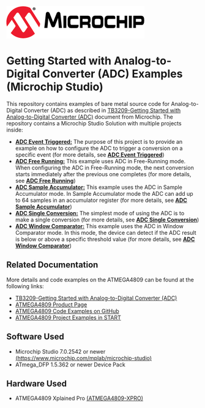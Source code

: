 <!-- Please do not change this logo with link -->
[![MCHP](images/microchip.png)](https://www.microchip.com)

# Getting Started with Analog-to-Digital Converter (ADC) Examples (Microchip Studio)

  This repository contains examples of bare metal source code for Analog-to-Digital Converter (ADC) as described in [TB3209-Getting Started with Analog-to-Digital Converter (ADC)](http://ww1.microchip.com/downloads/en/Appnotes/TB3209-Getting-Started-with-ADC-90003209A.pdf) document from Microchip. The repository contains a Microchip Studio Solution with multiple projects inside:

* [<strong>ADC Event Triggered:</strong>](Event_Triggered) The purpose of this project is to provide an example on how to configure the ADC to trigger a conversion on a specific event (for more details, see [<strong>ADC Event Triggered</strong>](Event_Triggered))
* [<strong>ADC Free Running:</strong>](Free_Running) This example uses ADC in Free-Running mode. When configuring the ADC in Free-Running mode, the next conversion starts immediately after the previous one completes (for more details, see [<strong>ADC Free Running</strong>](Free_Running))
* [<strong>ADC Sample Accumulator:</strong>](Sample_Accumulator) This example uses the ADC in Sample Accumulator mode. In Sample Accumulator mode the ADC can add up to 64 samples in an accumulator register (for more details, see [<strong>ADC Sample Accumulator</strong>](Sample_Accumulator))
* [<strong>ADC Single Conversion:</strong>](Single_Conversion) The simplest mode of using the ADC is to make a single conversion (for more details, see [<strong>ADC Single Conversion</strong>](Single_Conversion))
* [<strong>ADC Window Comparator:</strong>](Window_Comparator) This example uses the ADC in Window Comparator mode. In this mode, the device can detect if the ADC result is below or above a specific threshold value (for more details, see [<strong>ADC Window Comparator</strong>](Window_Comparator))

## Related Documentation
More details and code examples on the ATMEGA4809 can be found at the following links:
- [TB3209-Getting Started with Analog-to-Digital Converter (ADC)](http://ww1.microchip.com/downloads/en/Appnotes/TB3209-Getting-Started-with-ADC-90003209A.pdf)
- [ATMEGA4809 Product Page](https://www.microchip.com/wwwproducts/en/ATMEGA4809)
- [ATMEGA4809 Code Examples on GitHub](https://github.com/microchip-pic-avr-examples?q=atmega4809)
- [ATMEGA4809 Project Examples in START](https://start.atmel.com/#examples/ATMEGA4809XplainedPro)


## Software Used
- Microchip Studio 7.0.2542 or newer [(https://www.microchip.com/mplab/microchip-studio)](https://www.microchip.com/mplab/microchip-studio)
- ATmega_DFP 1.5.362 or newer Device Pack


## Hardware Used
- ATMEGA4809 Xplained Pro [(ATMEGA4809-XPRO)](https://www.microchip.com/developmenttools/ProductDetails/ATMEGA4809-XPRO)
